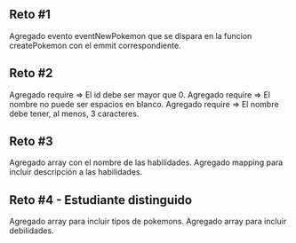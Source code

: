 <h2>Reto #1</h2>
Agregado evento eventNewPokemon que se dispara en la funcion createPokemon con el emmit correspondiente.

<h2>Reto #2</h2>
Agregado require => El id debe ser mayor que 0.
Agregado require => El nombre no puede ser espacios en blanco.
Agregado require => El nombre debe tener, al menos, 3 caracteres.

<h2>Reto #3</h2>
Agregado array con el nombre de las habilidades.
Agregado mapping para incluir descripción a las habilidades.


<h2>Reto #4 - Estudiante distinguido </h2>
Agregado array para incluir tipos de pokemons.
Agregado array para incluir debilidades.